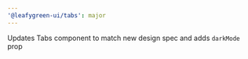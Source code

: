```yaml
---
'@leafygreen-ui/tabs': major
---
```


Updates Tabs component to match new design spec and adds `darkMode` prop
